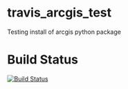 # travis_arcgis_test
Testing install of arcgis python package

# Build Status
[![Build Status](https://travis-ci.com/sandeepgadhwal/travis_arcgis_test.svg?branch=main)](https://travis-ci.com/sandeepgadhwal/travis_arcgis_test)